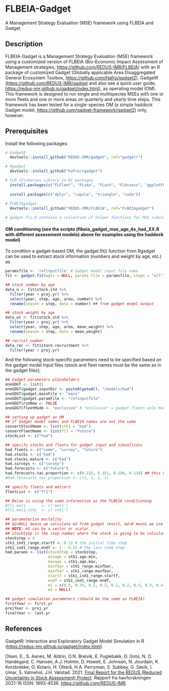 # FLBEIA-Gadget
A Management Strategy Evaluation (MSE) framework using FLBEIA and Gadget

## Description
FLBEIA-Gadget is a Management Strategy Evaluation (MSE) framework using a customized version of FLBEIA (Bio-Economic Impact Assessment of Management strategies; https://github.com/REDUS-IMR/FLBEIA) with an R package of customized Gadget (Globally applicable Area Disaggregated General Ecosystem Toolbox, https://github.com/Hafro/gadget2), GadgetR (https://github.com/REDUS-IMR/gadget and also see a quick user guide, https://redus-imr.github.io/gadget/index.html), as operating model (OM). This framework is designed to run single and multispecies MSEs with one or more fleets and one or more areas on quarterly and yearly time steps. This framework has been tested for a single-species OM (a simple haddock Gadget model, https://github.com/gadget-framework/gadget2) only, however. 

## Prerequisites
Install the following packages:
```r
# GadgetR
  devtools::install_github("REDUS-IMR/gadget", ref="gadgetr")

# Rgadget
  devtools::install_github("hafro/rgadget")

# FLR (Fisheries Library in R) packages
  install.packages(c("FLFleet", "FLa4a", "FLash", "FLAssess", "ggplotFL", "FLSAM", "FLCore"), repos="http://flr-project.org/R")
  
  install.packages(c("dplyr", "copula", "triangle", "coda"))  
  
# FLBEIAgadget  
  devtools::install_github("REDUS-IMR/FLBEIA", ref="FLBEIAgadget")

# gadget-fls.R contains a collection of helper functions for MSE simulations

```

#### OM conditioning (see the scripts (flbeia_gadget_mse_age_4s_had_XX.R with different assessment models) above for examples using the haddock model)
To condition a gadget-based OM, the gadget.fit() function from Rgadget can be used to extract stock information (numbers and weight by age, etc.) as
```r
paramsfile <- 'refinputfile' # Gadget model input file name
fit <- gadget.fit(wgts = NULL, params.file = paramsfile, steps = "all")

## stock number by age 
data_n <- fit$stock.std %>% 
  filter(year < proj.yr) %>% 
  select(year, step, age, area, number) %>% 
  rename(season = step, data = number) ## from gadget model output

## stock weight by age
data_wt <- fit$stock.std %>% 
  filter(year < proj.yr) %>% 
  select(year, step, age, area, mean_weight) %>% 
  rename(season = step, data = mean_weight)

## recruit number
data_rec <- fit$stock.recruitment %>% 
  filter(year < proj.yr) 

```
And the following stock-specific parameters need to be specified based on the gadget model input files (stock and fleet names must be the same as in the gadget files);
```r
## Gadget parameters placeholders
oneGDGT <- list()
oneGDGT$gadget.inputDir <- paste0(getwd(), "/models/had")
oneGDGT$gadget.mainFile <- "main"
oneGDGT$gadget.paramFile <- "refinputfile"
oneGDGT$runNow <- FALSE
oneGDGT$fleetMode <- "exclusive" # "exclusive" = gadget fleets only model, "mixed" = FLBEIA & gadget fleets mode

## setting up gadget an OM
## If Gadget model names and FLBEIA names are not the same
convertStockName <- list(stk1 = "had")
convertFleetName <- list(fl1 = "future")
stockList <- c("had")

## specify stocks and fleets for gadget input and simualtions 
had.fleets <- c("comm", "survey", "future")
had.stocks <- c("had")
had.stocks.mature <- c("had")
had.surveys <- c("survey")
had.forecasts <- c("future")
had.forecasts.tac.proportion <- c(0.232, 0.351, 0.298, 0.119) ## this needs to be the same as FLBEIA ################
#had.forecasts.tac.proportion <- c(1, 1, 1, 1)

## specify fleets and metiers
fleetList <- c("fl1")

## Below is using the same information as the FLBEIA conditioning
#fl1.mets       <- c('met1')
#fl1.met1.stks  <- c('stk1')

## parameterize mortality
## m2=NULL means we calculate m2 from gadget result, m2=0 means we use only residual mortality (m1). 
## NOTE: m1 can be a vector or scalar.
## stockStep is the step number where the stock is going to be calculated
stockstep = 4
stk1_ind1_range.startf <- 0.12 # the initial time step 
stk1_ind1_range.endf <- 1 - 0.12 # the last time step
had.params <- list(stockStep = stockstep, 
                   minage = stk1.age.min, 
                   maxage = stk1.age.max, 
                   minfbar = stk1_range.minfbar, 
                   maxfbar = stk1_range.maxfbar, 
                   startf = stk1_ind1_range.startf, 
                   endf = stk1_ind1_range.endf, 
                   m1 = c(0.5, 0.35, 0.2, 0.2, 0.2, 0.2, 0.2, 0.3, 0.4, 0.7),
                   m2 = NULL)

## gadget simulation parameters (should be the same as FLBEIA)
firstYear <- first.yr
projYear <- proj.yr
finalYear <- last.yr

```


## References
GadgetR: Interactive and Exploratory Gadget Model Simulation in R (https://redus-imr.github.io/gadget/index.html).

Olsen, E., S. Aanes, M. Aldrin, O.N. Breivik, E. Fuglebakk, D. Goto, N. O. Handegard, C. Hansen, A.J. Holmin, D. Howell, E. Johnsen, N. Jourdain, K. Korsbrekke, O. Kotaro, H. Otterå, H.A. Perryman, S. Subbey, G. Søvik, I. Umar, S. Vatnehol, J.H. Vølstad. 2021. [Final Report for the REDUS (Reduced Uncertainty in Stock Assessment) Project](https://www.hi.no/hi/nettrapporter/rapport-fra-havforskningen-en-2021-16). Rapport fra havforskningen 2021-16 ISSN: 1893-4536. https://github.com/REDUS-IMR.
